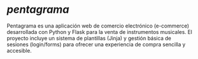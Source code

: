 # _pentagrama_
Pentagrama es una aplicación web de comercio electrónico (e-commerce) desarrollada con Python y Flask para la venta de instrumentos musicales. El proyecto incluye un sistema de plantillas (Jinja) y gestión básica de sesiones (login/forms) para ofrecer una experiencia de compra sencilla y accesible.
